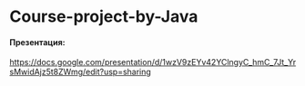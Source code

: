 # Course-project-by-Java
#### Презентация: #### 
https://docs.google.com/presentation/d/1wzV9zEYv42YClngyC_hmC_7Jt_YrsMwidAjz5t8ZWmg/edit?usp=sharing
